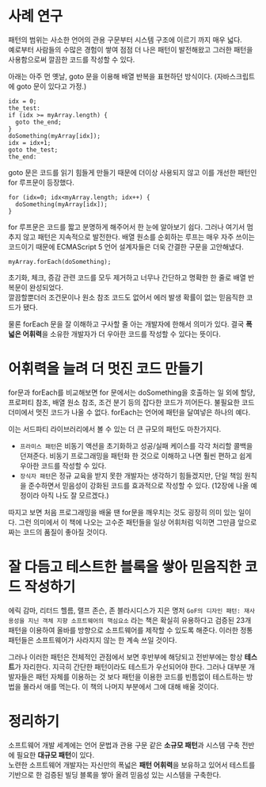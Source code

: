 # 사례 연구
패턴의 범위는 사소한 언어의 관용 구문부터 시스템 구조에 이르기 까지 매우 넓다.  
예로부터 사람들의 수많은 경험이 쌓여 점점 더 나은 패턴이 발전해왔고 그러한 패턴을 사용함으로써 깔끔한 코드를 작성할 수 있다.

아래는 아주 먼 옛날, goto 문을 이용해 배열 반복을 표현하던 방식이다. (자바스크립트에 goto 문이 있다고 가정.)
```
idx = 0;
the_test:
if (idx >= myArray.length) {
  goto the_end;
}
doSomething(myArray[idx]);
idx = idx+1;
goto the_test;
the_end:
```

goto 문은 코드를 읽기 힘들게 만들기 때문에 더이상 사용되지 않고 이를 개선한 패턴인 for 루프문이 등장했다.

```
for (idx=0; idx<myArray.length; idx++) {
  doSomething(myArray[idx]);
}
```

for 루프문은 코드를 짧고 분명하게 해주어서 한 눈에 알아보기 쉽다. 그러나 여기서 멈추지 않고 패턴은 지속적으로 발전한다. 배열 원소를 순회하는 루프는 매우 자주 쓰이는 코드이기 때문에 ECMAScript 5 언어 설계자들은 더욱 간결한 구문을 고안해냈다.

```
myArray.forEach(doSomething);
```

초기화, 체크, 증감 관련 코드를 모두 제거하고 너무나 간단하고 명확한 한 줄로 배열 반복문이 완성되었다.  
깔끔할뿐더러 조건문이나 원소 참조 코드도 없어서 에러 발생 확률이 없는 믿음직한 코드가 됐다.  

물론 forEach 문을 잘 이해하고 구사할 줄 아는 개발자에 한해서 의미가 있다. 결국 **폭넓은 어휘력**을 소유한 개발자가 더 우아한 코드를 작성할 수 있다는 뜻이다.

# 어휘력을 늘려 더 멋진 코드 만들기
for문과 forEach를 비교해보면 for 문에서는 doSomething을 호출하는 일 외에 할당, 프로퍼티 참조, 배열 원소 참조, 조건 분기 등의 잡다한 코드가 끼어든다. 불필요한 코드 더미에서 멋진 코드가 나올 수 없다. forEach는 언어에 패턴을 달여넣은 하나의 예다.

이는 서드파티 라이브러리에서 볼 수 있는 더 큰 규모의 패턴도 마찬가지다.
- `프라미스 패턴`은 비동기 액션을 초기화하고 성공/실패 케이스를 각각 처리할 콜백을 던져준다. 비동기 프로그래밍을 패턴화 한 것으로 이해하고 나면 훨씬 편하고 쉽게 우아한 코드를 작성할 수 있다.
- `장식자 패턴`은 정규 교육을 받지 못한 개발자는 생각하기 힘들겠지만, 단일 책임 원칙을 준수하면서 믿음성이 강화된 코드를 효과적으로 작성할 수 있다. (12장에 나올 예정이라 아직 나도 잘 모르겠다.)

따지고 보면 처음 프로그래밍을 배울 땐 for문을 깨우치는 것도 굉장히 의미 있는 일이다. 그런 의미에서 이 책에 나오는 고수준 패턴들을 일상 어휘처럼 익히면 그만큼 앞으로 짜는 코드의 품질이 좋아질 것이다.

# 잘 다듬고 테스트한 블록을 쌓아 믿음직한 코드 작성하기
에릭 감마, 리터드 헬름, 랠프 존슨, 존 블라시디스가 지은 명저 `GoF의 디자인 패턴: 재사용성을 지닌 객체 지향 소프트웨어의 핵심요소` 라는 책은 확실히 유용하다고 검증된 23개 패턴을 이용하여 올바를 방향으로 소프트웨어를 제작할 수 있도록 해준다. 이러한 정통 패턴들은 소프트웨어가 사라지지 않는 한 계속 쓰일 것이다.

그러나 이러한 패턴은 전체적인 관점에서 보면 후반부에 해당되고 전반부에는 항상 **테스트**가 자리한다. 지극히 간단한 패턴이라도 테스트가 우선되어야 한다. 그러나 대부분 개발자들은 패턴 자체를 이용하는 것 보다 패턴을 이용한 코드를 빈틈없이 테스트하는 방법을 몰라서 애를 먹는다. 이 책의 나머지 부분에서 그에 대해 배울 것이다.

# 정리하기
소프트웨어 개발 세계에는 언어 문법과 관용 구문 같은 **소규모 패턴**과 시스템 구축 전반에 필요한 **대규모 패턴**이 있다.  
노련한 소프트웨어 개발자는 자신만의 폭넓은 **패턴 어휘력**을 보유하고 있어서 테스트를 기반으로 한 검증된 빌딩 블록을 쌓아 올려 믿음성 있는 시스템을 구축한다.